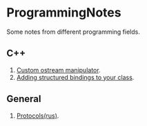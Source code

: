 # ProgrammingNotes
Some notes from different programming fields.

## C++
1. [Custom ostream manipulator](https://github.com/dasfex/ProgrammingNotes/blob/master/cpp/custom_manipulator.md).
2. [Adding structured bindings to your class](https://github.com/dasfex/ProgrammingNotes/blob/master/cpp/structured_binding.md).

## General
1. [Protocols(rus)](https://github.com/dasfex/ProgrammingNotes/blob/master/general/protocols.md).

